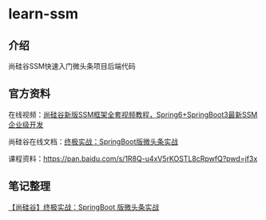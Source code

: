 # learn-ssm

## 介绍
尚硅谷SSM快速入门微头条项目后端代码

## 官方资料
在线视频：[尚硅谷新版SSM框架全套视频教程，Spring6+SpringBoot3最新SSM企业级开发](https://www.bilibili.com/video/BV1AP411s7D7?p=170)

尚硅谷在线文档：[终极实战：SpringBoot版微头条实战](https://www.wolai.com/ie9813gmgSnVnEbFCdWfM2)

课程资料：https://pan.baidu.com/s/1R8Q-u4xV5rKOSTL8cRpwfQ?pwd=jf3x

## 笔记整理

[【尚硅谷】终极实战：SpringBoot 版微头条实战](https://blog.shiguang666.eu.org/2024/09/10/e2c85322eace/)



